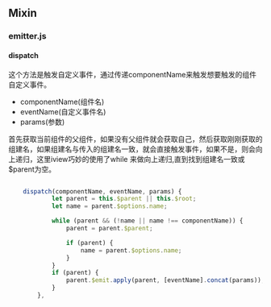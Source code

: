 ## Mixin
### emitter.js
#### dispatch
这个方法是触发自定义事件，通过传递componentName来触发想要触发的组件自定义事件。
- componentName(组件名)
- eventName(自定义事件名)
- params(参数)

首先获取当前组件的父组件，如果没有父组件就会获取自己，然后获取刚刚获取的组建名，如果组建名与传入的组建名一致，就会直接触发事件，如果不是，则会向上递归，这里iview巧妙的使用了while 来做向上递归,直到找到组建名一致或$parent为空。

``` js

    dispatch(componentName, eventName, params) {
            let parent = this.$parent || this.$root;
            let name = parent.$options.name;

            while (parent && (!name || name !== componentName)) {
                parent = parent.$parent;

                if (parent) {
                    name = parent.$options.name;
                }
            }
            if (parent) {
                parent.$emit.apply(parent, [eventName].concat(params));
            }
        },
```